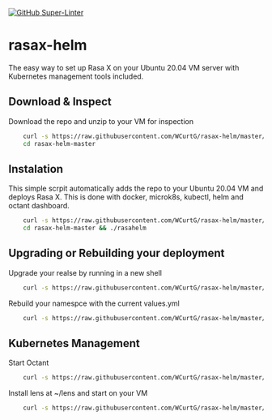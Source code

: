 [![GitHub Super-Linter](https://github.com/WCurtG/rasax-helm/workflows/Lint%20Code%20Base/badge.svg)](https://github.com/marketplace/actions/super-linter)


# rasax-helm

The easy way to set up Rasa X on your Ubuntu 20.04 VM server with Kubernetes management tools included.

## Download & Inspect

Download the repo and unzip to your VM for inspection

```bash
    curl -s https://raw.githubusercontent.com/WCurtG/rasax-helm/master/download | sudo bash
    cd rasax-helm-master
```

## Instalation

This simple scrpit automatically adds the repo to your Ubuntu 20.04 VM and deploys Rasa X. This is done with docker, microk8s, kubectl, helm and octant dashboard.

```bash
    curl -s https://raw.githubusercontent.com/WCurtG/rasax-helm/master/download | sudo bash
    cd rasax-helm-master && ./rasahelm
```

## Upgrading or Rebuilding your deployment

Upgrade your realse by running in a new shell

```bash
    curl -s https://raw.githubusercontent.com/WCurtG/rasax-helm/master/upgrade | sudo bash
```

Rebuild your namespce with the current values.yml

```bash
    curl -s https://raw.githubusercontent.com/WCurtG/rasax-helm/master/rebuild | sudo bash
```

## Kubernetes Management

Start Octant

```bash
    curl -s https://raw.githubusercontent.com/WCurtG/rasax-helm/master/octant | sudo bash
```

Install lens at ~/lens and start on your VM

```bash
    curl -s https://raw.githubusercontent.com/WCurtG/rasax-helm/master/lens | sudo bash
```
